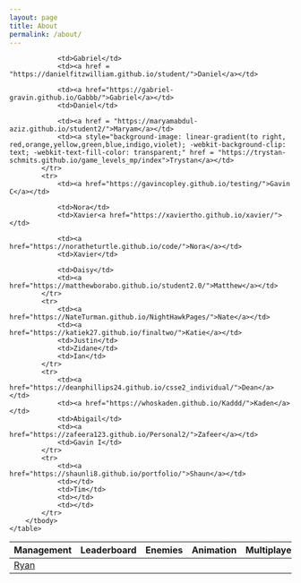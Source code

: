 ```yaml
---
layout: page
title: About
permalink: /about/
---
```


<body>
    <table class="table">
        <thead>
            <tr>
                <th>Management</th>
                <th>Leaderboard</th>
                <th>Enemies</th>
                <th>Animation</th>
                <th>Multiplayer</th>
            </tr>
        </thead>
        <tbody>
            <tr>
                <td><a href="https://ryann96.github.io/NewRepository2/">Ryan</a></td>

                <td>Gabriel</td>
                <td><a href = "https://danielfitzwilliam.github.io/student/">Daniel</a></td>

                <td><a href="https://gabriel-gravin.github.io/Gabbb/">Gabriel</a></td>
                <td>Daniel</td>

                <td><a href = "https://maryamabdul-aziz.github.io/student2/">Maryam</a></td>
                <td><a style="background-image: linear-gradient(to right, red,orange,yellow,green,blue,indigo,violet); -webkit-background-clip: text; -webkit-text-fill-color: transparent;" href = "https://trystan-schmits.github.io/game_levels_mp/index">Trystan</a></td>
            </tr>
            <tr>
                <td><a href="https://gavincopley.github.io/testing/">Gavin C</a></td>

                <td>Nora</td>
                <td>Xavier<a href="https://xaviertho.github.io/xavier/"></td>

                <td><a href="https://noratheturtle.github.io/code/">Nora</a></td>
                <td>Xavier</td>

                <td>Daisy</td>
                <td><a href="https://matthewborabo.github.io/student2.0/">Matthew</a></td>
            </tr>
            <tr>
                <td><a href="https://NateTurman.github.io/NightHawkPages/">Nate</a></td>
                <td><a href="https://katiek27.github.io/finaltwo/">Katie</a></td>
                <td>Justin</td>
                <td>Zidane</td>
                <td>Ian</td>
            </tr>
            <tr>
                <td><a href="https://deanphillips24.github.io/csse2_individual/">Dean</a></td>
                <td><a href="https://whoskaden.github.io/Kaddd/">Kaden</a></td>
                <td>Abigail</td>
                <td><a href="https://zafeera123.github.io/Personal2/">Zafeer</a></td>
                <td>Gavin I</td>
            </tr>
            <tr>
                <td><a href="https://shaunli8.github.io/portfolio/">Shaun</a></td>
                <td></td>
                <td>Tim</td>
                <td></td>
                <td></td>
            </tr>
        </tbody>
    </table>
</body>
